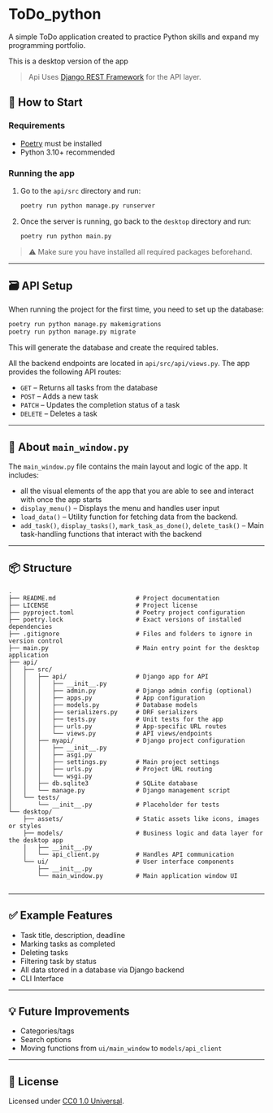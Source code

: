 # ToDo_python

A simple ToDo application created to practice Python skills and expand my programming portfolio.

This is a desktop version of the app

> Api Uses [Django REST Framework](https://www.django-rest-framework.org/) for the API layer.

## 🚀 How to Start

### Requirements

- [Poetry](https://python-poetry.org/docs/) must be installed
- Python 3.10+ recommended

### Running the app

1. Go to the `api/src` directory and run:

   ```bash
   poetry run python manage.py runserver
   ```

2. Once the server is running, go back to the `desktop` directory and run:
   ```bash
   poetry run python main.py
   ```

> ⚠️ Make sure you have installed all required packages beforehand.

---

## 🗃️ API Setup

When running the project for the first time, you need to set up the database:

```bash
poetry run python manage.py makemigrations
poetry run python manage.py migrate
```

This will generate the database and create the required tables.

All the backend endpoints are located in `api/src/api/views.py`. The app provides the following API routes:

- `GET` – Returns all tasks from the database
- `POST` – Adds a new task
- `PATCH` – Updates the completion status of a task
- `DELETE` – Deletes a task

---

## 🧠 About `main_window.py`

The `main_window.py` file contains the main layout and logic of the app. It includes:

- all the visual elements of the app that you are able to see and interact with once the app starts
- `display_menu()` – Displays the menu and handles user input
- `load_data()` – Utility function for fetching data from the backend.
- `add_task()`, `display_tasks()`, `mark_task_as_done()`, `delete_task()` – Main task-handling functions that interact with the backend

---

## 📦 Structure

```
.
├── README.md                      # Project documentation
├── LICENSE                        # Project license
├── pyproject.toml                 # Poetry project configuration
├── poetry.lock                    # Exact versions of installed dependencies
├── .gitignore                     # Files and folders to ignore in version control
├── main.py                        # Main entry point for the desktop application
├── api/
│   ├── src/
│   │   ├── api/                   # Django app for API
│   │   │   ├── __init__.py
│   │   │   ├── admin.py           # Django admin config (optional)
│   │   │   ├── apps.py            # App configuration
│   │   │   ├── models.py          # Database models
│   │   │   ├── serializers.py     # DRF serializers
│   │   │   ├── tests.py           # Unit tests for the app
│   │   │   ├── urls.py            # App-specific URL routes
│   │   │   └── views.py           # API views/endpoints
│   │   ├── myapi/                 # Django project configuration
│   │   │   ├── __init__.py
│   │   │   ├── asgi.py
│   │   │   ├── settings.py        # Main project settings
│   │   │   ├── urls.py            # Project URL routing
│   │   │   └── wsgi.py
│   │   ├── db.sqlite3             # SQLite database
│   │   └── manage.py              # Django management script
│   └── tests/
│       └── __init__.py            # Placeholder for tests
└── desktop/
    ├── assets/                    # Static assets like icons, images or styles
    ├── models/                    # Business logic and data layer for the desktop app
    │   ├── __init__.py
    │   └── api_client.py          # Handles API communication
    └── ui/                        # User interface components
        ├── __init__.py
        └── main_window.py         # Main application window UI


```

---

## ✅ Example Features

- Task title, description, deadline
- Marking tasks as completed
- Deleting tasks
- Filtering task by status
- All data stored in a database via Django backend
- CLI Interface

---

## 💡 Future Improvements

- Categories/tags
- Search options
- Moving functions from `ui/main_window` to `models/api_client`

---

## 📜 License

Licensed under [CC0 1.0 Universal](https://creativecommons.org/publicdomain/zero/1.0/).
